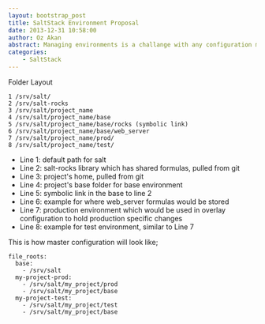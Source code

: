 ```yaml
---
layout: bootstrap_post
title: SaltStack Environment Proposal
date: 2013-12-31 10:58:00
author: Oz Akan
abstract: Managing environments is a challange with any configuration management tool. Let's see how we can solve it with SaltStack.
categories:
    - SaltStack
---
```

Folder Layout

```
1 /srv/salt/
2 /srv/salt-rocks
3 /srv/salt/project_name
4 /srv/salt/project_name/base
5 /srv/salt/project_name/base/rocks (symbolic link)
6 /srv/salt/project_name/base/web_server
7 /srv/salt/project_name/prod/
8 /srv/salt/project_name/test/
```


* Line 1: default path for salt
* Line 2: salt-rocks library which has shared formulas, pulled from git
* Line 3: project's home, pulled from git
* Line 4: project's base folder for base environment
* Line 5: symbolic link in the base to line 2
* Line 6: example for where web_server formulas would be stored
* Line 7: production environment which would be used in overlay  configuration to hold production specific changes
* Line 8: example for test environment, similar to Line 7

This is how master configuration will look like;

```
file_roots:
  base:
    - /srv/salt
  my-project-prod:
    - /srv/salt/my_project/prod
    - /srv/salt/my_project/base
  my-project-test:
    - /srv/salt/my_project/test
    - /srv/salt/my_project/base
```